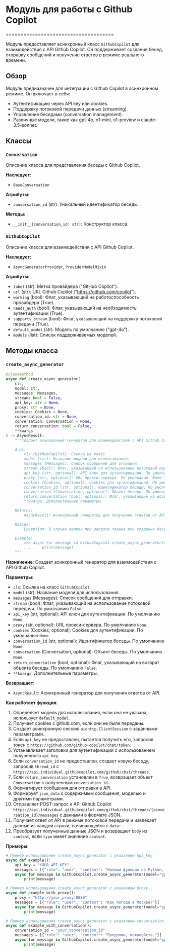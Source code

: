 # Модуль для работы с Github Copilot
=====================================

Модуль предоставляет асинхронный класс `GithubCopilot` для взаимодействия с API Github Copilot.
Он поддерживает создание бесед, отправку сообщений и получение ответов в режиме реального времени.

## Обзор

Модуль предназначен для интеграции с Github Copilot в асинхронном режиме. Он включает в себя:
- Аутентификацию через API key или cookies.
- Поддержку потоковой передачи данных (streaming).
- Управление беседами (conversation management).
- Различные модели, такие как gpt-4o, o1-mini, o1-preview и claude-3.5-sonnet.

## Классы

### `Conversation`
Описание класса для представления беседы с Github Copilot.

**Наследует:**
- `BaseConversation`

**Атрибуты:**
- `conversation_id` (str): Уникальный идентификатор беседы.

**Методы:**
- `__init__(conversation_id: str)`: Конструктор класса.

### `GithubCopilot`
Описание класса для взаимодействия с API Github Copilot.

**Наследует:**
- `AsyncGeneratorProvider`, `ProviderModelMixin`

**Атрибуты:**
- `label` (str): Метка провайдера ("GitHub Copilot").
- `url` (str): URL Github Copilot ("https://github.com/copilot").
- `working` (bool): Флаг, указывающий на работоспособность провайдера (True).
- `needs_auth` (bool): Флаг, указывающий на необходимость аутентификации (True).
- `supports_stream` (bool): Флаг, указывающий на поддержку потоковой передачи (True).
- `default_model` (str): Модель по умолчанию ("gpt-4o").
- `models` (list): Список поддерживаемых моделей.

## Методы класса

### `create_async_generator`
```python
@classmethod
async def create_async_generator(
    cls,
    model: str,
    messages: Messages,
    stream: bool = False,
    api_key: str = None,
    proxy: str = None,
    cookies: Cookies = None,
    conversation_id: str = None,
    conversation: Conversation = None,
    return_conversation: bool = False,
    **kwargs
) -> AsyncResult:
    """Создает асинхронный генератор для взаимодействия с API Github Copilot.

    Args:
        cls (GithubCopilot): Ссылка на класс.
        model (str): Название модели для использования.
        messages (Messages): Список сообщений для отправки.
        stream (bool): Флаг, указывающий на использование потоковой передачи.
        api_key (str, optional): API ключ для аутентификации. По умолчанию `None`.
        proxy (str, optional): URL прокси-сервера. По умолчанию `None`.
        cookies (Cookies, optional): Cookies для аутентификации. По умолчанию `None`.
        conversation_id (str, optional): Идентификатор беседы. По умолчанию `None`.
        conversation (Conversation, optional): Объект беседы. По умолчанию `None`.
        return_conversation (bool, optional): Флаг, указывающий на возврат объекта беседы. По умолчанию `False`.
        **kwargs: Дополнительные параметры.

    Returns:
        AsyncResult: Асинхронный генератор для получения ответов от API.

    Raises:
        Exception: В случае ошибок при запросе токена или создании беседы.

    Example:
        >>> async for message in GithubCopilot.create_async_generator(model="gpt-4o", messages=[{"role": "user", "content": "Hello"}], api_key="YOUR_API_KEY"):
        ...     print(message)
    """
```
**Назначение**:
Создает асинхронный генератор для взаимодействия с API Github Copilot.

**Параметры**:
- `cls`: Ссылка на класс `GithubCopilot`.
- `model` (str): Название модели для использования.
- `messages` (Messages): Список сообщений для отправки.
- `stream` (bool): Флаг, указывающий на использование потоковой передачи. По умолчанию `False`.
- `api_key` (str, optional): API ключ для аутентификации. По умолчанию `None`.
- `proxy` (str, optional): URL прокси-сервера. По умолчанию `None`.
- `cookies` (Cookies, optional): Cookies для аутентификации. По умолчанию `None`.
- `conversation_id` (str, optional): Идентификатор беседы. По умолчанию `None`.
- `conversation` (Conversation, optional): Объект беседы. По умолчанию `None`.
- `return_conversation` (bool, optional): Флаг, указывающий на возврат объекта беседы. По умолчанию `False`.
- `**kwargs`: Дополнительные параметры.

**Возвращает**:
- `AsyncResult`: Асинхронный генератор для получения ответов от API.

**Как работает функция**:
1.  Определяет модель для использования, если она не указана, использует `default_model`.
2.  Получает cookies с github.com, если они не были переданы.
3.  Создает асинхронную сессию `aiohttp.ClientSession` с заданными параметрами.
4.  Если `api_key` не предоставлен, пытается получить его, запросив токен с `https://github.com/github-copilot/chat/token`.
5.  Устанавливает заголовки для аутентификации с использованием полученного `api_key`.
6.  Если `conversation_id` не предоставлен, создает новую беседу, запросив `thread_id` с `https://api.individual.githubcopilot.com/github/chat/threads`.
7.  Если `return_conversation` установлен в `True`, возвращает объект `Conversation` с полученным `conversation_id`.
8.  Форматирует сообщения для отправки в API.
9.  Формирует `json_data` с содержимым сообщения, моделью и другими параметрами.
10. Отправляет POST-запрос к API Github Copilot `https://api.individual.githubcopilot.com/github/chat/threads/{conversation_id}/messages` с данными в формате JSON.
11. Получает ответ от API в режиме потоковой передачи и извлекает данные из каждой строки, начинающейся с `data: `.
12. Преобразует полученные данные JSON и возвращает `body` из `content`, если `type` имеет значение `content`.

**Примеры**:

```python
# Пример использования create_async_generator с указанием api_key
async def example():
    api_key = "YOUR_API_KEY"
    messages = [{"role": "user", "content": "Напиши функцию на Python, которая вычисляет факториал числа."}]
    async for message in GithubCopilot.create_async_generator(model="gpt-4o", messages=messages, api_key=api_key):
        print(message)

# Пример использования create_async_generator с указанием proxy
async def example_with_proxy():
    proxy = "http://your_proxy:8080"
    messages = [{"role": "user", "content": "Как погода в Москве?"}]
    async for message in GithubCopilot.create_async_generator(model="gpt-4o", messages=messages, proxy=proxy):
        print(message)

# Пример использования create_async_generator с указанием conversation_id
async def example_with_conversation():
    conversation_id = "your_conversation_id"
    messages = [{"role": "user", "content": "Продолжи, пожалуйста."}]
    async for message in GithubCopilot.create_async_generator(model="gpt-4o", messages=messages, conversation_id=conversation_id):
        print(message)